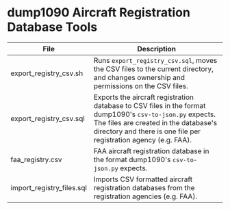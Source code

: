 # dump1090 Aircraft Registration Database Tools

File | Description
---- | -----------
export_registry_csv.sh | Runs `export_registry_csv.sql`, moves the CSV files to the current directory, and changes ownership and permissions on the CSV files.
export_registry_csv.sql | Exports the aircraft registration database to CSV files in the format dump1090's `csv-to-json.py` expects.  The files are created in the database's directory and there is one file per registration agency (e.g. FAA).
faa_registry.csv | FAA aircraft registration database in the format dump1090's `csv-to-json.py` expects.
import_registry_files.sql | Imports CSV formatted aircraft registration databases from the registration agencies (e.g. FAA).
